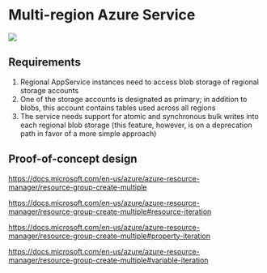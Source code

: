 # Multi-region Azure Service

<a href="https://portal.azure.com/#create/Microsoft.Template/uri/https%3A%2F%2Fraw.githubusercontent.com%2FAzure%2Fazure-quickstart-templates%2Fmaster%2F101-jenkins%2Fazuredeploy.json" target="_blank">
    <img src="http://azuredeploy.net/deploybutton.png"/>
</a>

## Requirements

1. Regional AppService instances need to access blob storage of regional storage accounts
2. One of the storage accounts is designated as primary; in addition to blobs, this account contains tables used across all regions    
3. The service needs support for atomic and synchronous bulk writes into each regional blob storage (this feature, however, is on a deprecation path in favor of a more simple approach)

## Proof-of-concept design



https://docs.microsoft.com/en-us/azure/azure-resource-manager/resource-group-create-multiple


https://docs.microsoft.com/en-us/azure/azure-resource-manager/resource-group-create-multiple#resource-iteration


https://docs.microsoft.com/en-us/azure/azure-resource-manager/resource-group-create-multiple#property-iteration


https://docs.microsoft.com/en-us/azure/azure-resource-manager/resource-group-create-multiple#variable-iteration